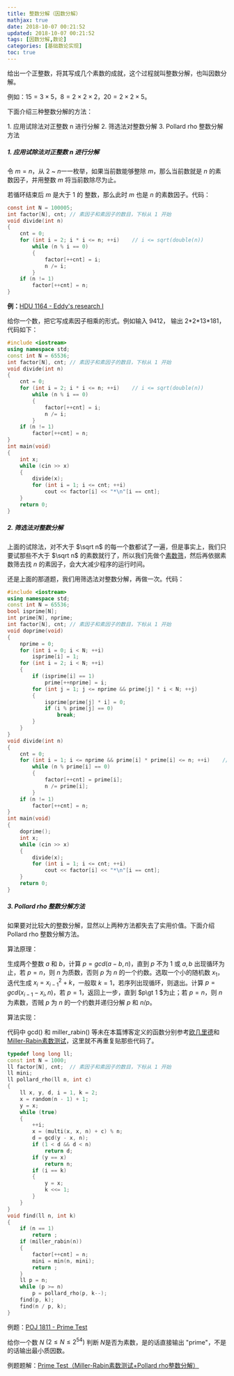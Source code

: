 ```yaml
---
title: 整数分解（因数分解）
mathjax: true
date: 2018-10-07 00:21:52
updated: 2018-10-07 00:21:52
tags: [因数分解,数论]
categories: [基础数论实现]
toc: true
---
```



给出一个正整数，将其写成几个素数的成就，这个过程就叫整数分解，也叫因数分解。

例如：$15=3\times5$，$8=2\times 2\times 2$，$20=2\times 2\times 5$。

下面介绍三种整数分解的方法：

1\. 应用试除法对正整数 n 进行分解
2\. 筛选法对整数分解
3\. Pollard rho 整数分解方法
<!--more-->



##### 1. 应用试除法对正整数 n 进行分解

令 $m=n$，从 $2$ ~ $n$一一枚举，如果当前数能够整除 $m$，那么当前数就是 $n$ 的素数因子，并用整数 $m$ 将当前数除尽为止。

若循环结束后 $m$ 是大于 $1$ 的 整数，那么此时 $m$ 也是 $n$ 的素数因子。代码：

```c
const int N = 100005;
int factor[N], cnt;	// 素因子和素因子的数目，下标从 1 开始
void divide(int n)
{
    cnt = 0;
    for (int i = 2; i * i <= n; ++i)    // i <= sqrt(double(n))
        while (n % i == 0)
        {
            factor[++cnt] = i;
            n /= i;
        }
    if (n != 1)
        factor[++cnt] = n;
}
```

**例：**[HDU 1164 - Eddy's research I](http://acm.hdu.edu.cn/showproblem.php?pid=1164)

给你一个数，把它写成素因子相乘的形式。例如输入 9412， 输出 2\*2\*13\*181，代码如下：

```cpp
#include <iostream>
using namespace std;
const int N = 65536;
int factor[N], cnt;	// 素因子和素因子的数目，下标从 1 开始
void divide(int n)
{
    cnt = 0;
    for (int i = 2; i * i <= n; ++i)    // i <= sqrt(double(n))
        while (n % i == 0)
        {
            factor[++cnt] = i;
            n /= i;
        }
    if (n != 1)
        factor[++cnt] = n;
}
int main(void)
{
    int x;
    while (cin >> x)
    {
        divide(x);
        for (int i = 1; i <= cnt; ++i)
            cout << factor[i] << "*\n"[i == cnt];
    }
    return 0;
}
```



##### 2. 筛选法对整数分解

上面的试除法，对不大于 $\sqrt n$ 的每一个数都试了一遍，但是事实上，我们只要试那些不大于 $\sqrt n$ 的素数就行了，所以我们先做个[素数筛](https://gukaifeng.me/2018/09/06/%E7%B4%A0%E6%95%B0%E6%B5%8B%E8%AF%95/)，然后再依据素数筛去找 $n$ 的素因子，会大大减少程序的运行时间。

还是上面的那道题，我们用筛选法对整数分解，再做一次。代码：

```cpp
#include <iostream>
using namespace std;
const int N = 65536;
bool isprime[N];
int prime[N], nprime;
int factor[N], cnt;	// 素因子和素因子的数目，下标从 1 开始
void doprime(void)
{
    nprime = 0;
    for (int i = 0; i < N; ++i)
        isprime[i] = 1;
    for (int i = 2; i < N; ++i)
    {
        if (isprime[i] == 1)
            prime[++nprime] = i;
        for (int j = 1; j <= nprime && prime[j] * i < N; ++j)
        {
            isprime[prime[j] * i] = 0;
            if (i % prime[j] == 0)
                break;
        }
    }
}
void divide(int n)
{
    cnt = 0;
    for (int i = 1; i <= nprime && prime[i] * prime[i] <= n; ++i)    // i <= sqrt(double(n))
        while (n % prime[i] == 0)
        {
            factor[++cnt] = prime[i];
            n /= prime[i];
        }
    if (n != 1)
        factor[++cnt] = n;
}
int main(void)
{
    doprime();
    int x;
    while (cin >> x)
    {
        divide(x);
        for (int i = 1; i <= cnt; ++i)
            cout << factor[i] << "*\n"[i == cnt];
    }
    return 0;
}
```



##### 3. Pollard rho 整数分解方法

如果要对比较大的整数分解，显然以上两种方法都失去了实用价值。下面介绍 Pollard rho 整数分解方法。

算法原理：

生成两个整数 $a$ 和 $b$，计算 $p=gcd(a-b,n)$，直到 $p$ 不为 $1$ 或 $a,b$ 出现循环为止，若  $p=n$，则 $n$ 为质数，否则 $p$ 为 $n$ 的一个约数。选取一个小的随机数 $x_1$，迭代生成 $x_i=x_{i-1}^2+k$，一般取 $k=1$，若序列出现循环，则退出。计算 $p=gcd(x_{i-1}-x_i,n)$，若 $p=1$，返回上一步，直到 $p\gt 1 $为止；若 $p=n$，则 $n$ 为素数，否贼 $p$ 为 $n$ 的一个约数并递归分解 $p$ 和 $n/p$。

算法实现：

代码中 gcd() 和 miller\_rabin() 等未在本篇博客定义的函数分别参考[欧几里德](https://gukaifeng.me/2018/08/31/欧几里德/)和[Miller-Rabin素数测试](https://gukaifeng.me/2018/09/06/%E7%B4%A0%E6%95%B0%E6%B5%8B%E8%AF%95/#4-Miller-Rabin%E7%B4%A0%E6%95%B0%E6%B5%8B%E8%AF%95)，这里就不再重复贴那些代码了。

```cpp
typedef long long ll;
const int N = 1000;
ll factor[N], cnt;	// 素因子和素因子的数目，下标从 1 开始
ll mini;
ll pollard_rho(ll n, int c)
{
    ll x, y, d, i = 1, k = 2;
    x = random(n - 1) + 1;
    y = x;
    while (true)
    {
        ++i;
        x = (multi(x, x, n) + c) % n;
        d = gcd(y - x, n);
        if (1 < d && d < n)
            return d;
        if (y == x)
         	return n;
        if (i == k)
        {
            y = x;
            k <<= 1;
		}
    }
}
void find(ll n, int k)
{
    if (n == 1)
        return ;
    if (miller_rabin(n))
    {
        factor[++cnt] = n;
		mini = min(n, mini);
        return ;
    }
    ll p = n;
    while (p >= n)
        p = pollard_rho(p, k--);
    find(p, k);
    find(n / p, k);
}
```

例题：[POJ 1811 - Prime Test](http://poj.org/problem?id=1811)

给你一个数 $N$ $(2\leqslant N\leqslant 2^{54})$ 判断 $N$是否为素数，是的话直接输出 "prime"，不是的话输出最小质因数。

例题题解：[Prime Test（Miller-Rabin素数测试+Pollard rho整数分解）](https://gukaifeng.me/2018/10/07/Prime-Test%EF%BC%88Miller-Rabin%E7%B4%A0%E6%95%B0%E6%B5%8B%E8%AF%95-Pollard-rho%E6%95%B4%E6%95%B0%E5%88%86%E8%A7%A3%EF%BC%89/)